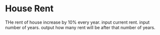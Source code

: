 # House Rent

THe rent of house increase by 10% every year.
input current rent. input number of years.
output how many rent will be after that number of years.